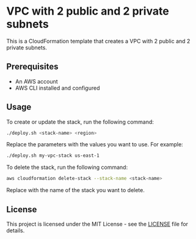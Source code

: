 # VPC with 2 public and 2 private subnets

This is a CloudFormation template that creates a VPC with 2 public and 2 private subnets.

## Prerequisites

- An AWS account
- AWS CLI installed and configured

## Usage

To create or update the stack, run the following command:

```bash
./deploy.sh <stack-name> <region>
```

Replace the parameters with the values you want to use. For example:

```bash
./deploy.sh my-vpc-stack us-east-1
```

To delete the stack, run the following command:

```bash
aws cloudformation delete-stack --stack-name <stack-name>
```

Replace <stack-name> with the name of the stack you want to delete.

## License

This project is licensed under the MIT License - see the [LICENSE](LICENSE) file for details.

